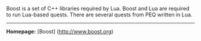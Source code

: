 Boost is a set of C++ libraries required by Lua. Boost and Lua are required to run Lua-based quests. There are several quests from PEQ written in Lua.

***

**Homepage:** [Boost] (http://www.boost.org)